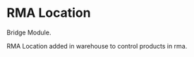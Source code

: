 RMA Location
============

Bridge Module.

RMA Location added in warehouse to control products in rma.
